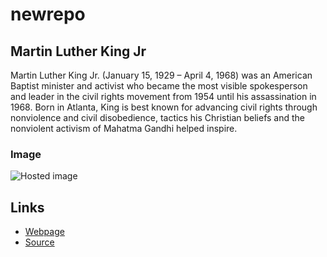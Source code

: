 # newrepo

## Martin Luther King Jr

Martin Luther King Jr. (January 15, 1929 – April 4, 1968) was an American Baptist minister and activist who became the most visible spokesperson and leader in the civil rights movement from 1954 until his assassination in 1968. Born in Atlanta, King is best known for advancing civil rights through nonviolence and civil disobedience, tactics his Christian beliefs and the nonviolent activism of Mahatma Gandhi helped inspire.

### Image

![Hosted image](https://localtvwjw.files.wordpress.com/2019/01/gettyimages-2674125.jpg?quality=85&strip=all&w=400&h=225&crop=1 "Martin Luther King")

## Links

- [Webpage](https://en.wikipedia.org/wiki/Civil_rights_movement "Civil rights movement")
- [Source](https://en.wikipedia.org/wiki/Martin_Luther_King_Jr. "Martin Luther King Jr.")
